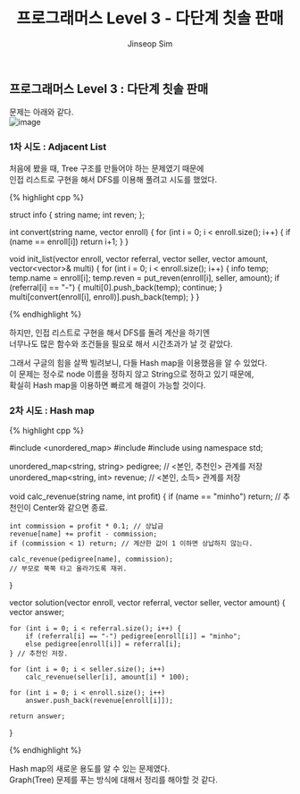 ﻿---
layout: post
title: "프로그래머스 Level 3 - 다단계 칫솔 판매"
categories: Programmers
tags: [cpp]
author:
  - Jinseop Sim
---

## 프로그래머스 Level 3 : 다단계 칫솔 판매

문제는 아래와 같다.  
![image](https://user-images.githubusercontent.com/71700079/175772560-88fb9646-3860-4d9f-9671-a03039316eb7.png)  

### 1차 시도 : Adjacent List
처음에 봤을 때, Tree 구조를 만들어야 하는 문제였기 때문에  
인접 리스트로 구현을 해서 DFS를 이용해 풀려고 시도를 했었다.  

{% highlight cpp %}

struct info {
    string name;
    int reven;
};

int convert(string name, vector<string> enroll) {
    for (int i = 0; i < enroll.size(); i++) {
        if (name == enroll[i]) return i+1;
    }
}

void init_list(vector<string> enroll, vector<string> referral, vector<string> seller, vector<int> amount, vector<vector<info>>& multi) {
    for (int i = 0; i < enroll.size(); i++) {
        info temp;
        temp.name = enroll[i]; temp.reven = put_reven(enroll[i], seller, amount);
        if (referral[i] == "-") {
            multi[0].push_back(temp); continue;
        }
        multi[convert(enroll[i], enroll)].push_back(temp);
    }
}

{% endhighlight %}  

하지만, 인접 리스트로 구현을 해서 DFS를 돌려 계산을 하기엔  
너무나도 많은 함수와 조건들을 필요로 해서 시간초과가 날 것 같았다.  

그래서 구글의 힘을 살짝 빌려보니, 다들 Hash map을 이용했음을 알 수 있었다.  
이 문제는 정수로 node 이름을 정하지 않고 String으로 정하고 있기 때문에,  
확실히 Hash map을 이용하면 빠르게 해결이 가능할 것이다.  

### 2차 시도 : Hash map

{% highlight cpp %}

#include <unordered_map>
#include <vector>
#include <iostream>
using namespace std;


unordered_map<string, string> pedigree; // <본인, 추천인> 관계를 저장
unordered_map<string, int> revenue; // <본인, 소득> 관계를 저장

void calc_revenue(string name, int profit) {
    if (name == "minho") return;
    // 추천인이 Center와 같으면 종료.

    int commission = profit * 0.1; // 상납금
    revenue[name] += profit - commission; 
    if (commission < 1) return; // 계산한 값이 1 이하면 상납하지 않는다.

    calc_revenue(pedigree[name], commission);
    // 부모로 쭉쭉 타고 올라가도록 재귀.
}

vector<int> solution(vector<string> enroll, vector<string> referral, vector<string> seller, vector<int> amount) {
    vector<int> answer;

    for (int i = 0; i < referral.size(); i++) {
        if (referral[i] == "-") pedigree[enroll[i]] = "minho";
        else pedigree[enroll[i]] = referral[i];
    } // 추천인 저장.

    for (int i = 0; i < seller.size(); i++)
        calc_revenue(seller[i], amount[i] * 100);

    for (int i = 0; i < enroll.size(); i++)
        answer.push_back(revenue[enroll[i]]);

    return answer;
}

{% endhighlight %}

Hash map의 새로운 용도를 알 수 있는 문제였다.  
Graph(Tree) 문제를 푸는 방식에 대해서 정리를 해야할 것 같다.
